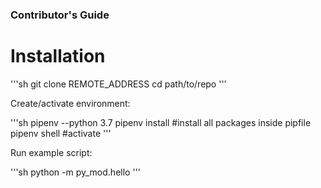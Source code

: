 ### Contributor's Guide

# Installation
'''sh
git clone REMOTE_ADDRESS
cd path/to/repo
'''

Create/activate environment:

'''sh
pipenv --python 3.7
pipenv install #install all packages inside pipfile
pipenv shell #activate
'''

Run example script:

'''sh
python -m py_mod.hello 
'''